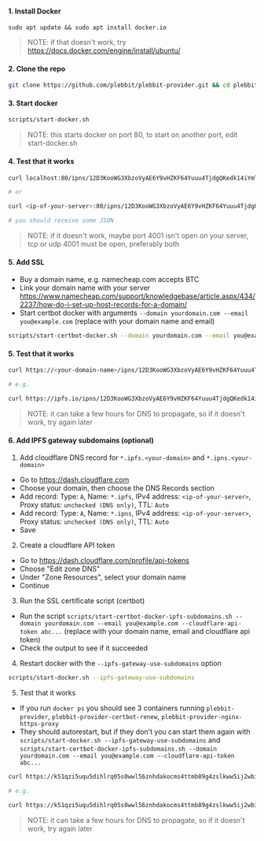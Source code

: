 #### 1. Install Docker

```
sudo apt update && sudo apt install docker.io
```

> NOTE: if that doesn't work, try https://docs.docker.com/engine/install/ubuntu/


#### 2. Clone the repo

```sh
git clone https://github.com/plebbit/plebbit-provider.git && cd plebbit-provider
```

#### 3. Start docker

```sh
scripts/start-docker.sh
```

> NOTE: this starts docker on port 80, to start on another port, edit start-docker.sh

#### 4. Test that it works

```sh
curl localhost:80/ipns/12D3KooWG3XbzoVyAE6Y9vHZKF64Yuuu4TjdgQKedk14iYmTEPWu

# or

curl <ip-of-your-server>:80/ipns/12D3KooWG3XbzoVyAE6Y9vHZKF64Yuuu4TjdgQKedk14iYmTEPWu

# you should receive some JSON
```

> NOTE: if it doesn't work, maybe port 4001 isn't open on your server, tcp or udp 4001 must be open, preferably both

#### 5. Add SSL

- Buy a domain name, e.g. namecheap.com accepts BTC
- Link your domain name with your server https://www.namecheap.com/support/knowledgebase/article.aspx/434/2237/how-do-i-set-up-host-records-for-a-domain/
- Start certbot docker with arguments `--domain yourdomain.com --email you@example.com` (replace with your domain name and email)
```sh
scripts/start-certbot-docker.sh --domain yourdomain.com --email you@example.com
```

#### 5. Test that it works

```sh
curl https://<your-domain-name>/ipns/12D3KooWG3XbzoVyAE6Y9vHZKF64Yuuu4TjdgQKedk14iYmTEPWu

# e.g.

curl https://ipfs.io/ipns/12D3KooWG3XbzoVyAE6Y9vHZKF64Yuuu4TjdgQKedk14iYmTEPWu
```

> NOTE: it can take a few hours for DNS to propagate, so if it doesn't work, try again later

#### 6. Add IPFS gateway subdomains (optional)

1. Add cloudflare DNS record for `*.ipfs.<your-domain>` and `*.ipns.<your-domain>`
  - Go to https://dash.cloudflare.com
  - Choose your domain, then choose the DNS Records section
  - Add record: Type: `A`, Name: `*.ipfs`, IPv4 address: `<ip-of-your-server>`, Proxy status: `unchecked (DNS only)`, TTL: `Auto`
  - Add record: Type: `A`, Name: `*.ipns`, IPv4 address: `<ip-of-your-server>`, Proxy status: `unchecked (DNS only)`, TTL: `Auto`
  - Save

2. Create a cloudflare API token
  - Go to https://dash.cloudflare.com/profile/api-tokens
  - Choose "Edit zone DNS"
  - Under "Zone Resources", select your domain name
  - Continue

3. Run the SSL certificate script (certbot)
  - Run the script `scripts/start-certbot-docker-ipfs-subdomains.sh --domain yourdomain.com --email you@example.com --cloudflare-api-token abc...` (replace with your domain name, email and cloudflare api token)
  - Check the output to see if it succeeded

4. Restart docker with the `--ipfs-gateway-use-subdomains` option

```sh
scripts/start-docker.sh --ipfs-gateway-use-subdomains
```

5. Test that it works
  - If you run `docker ps` you should see 3 containers running `plebbit-provider`, `plebbit-provider-certbot-renew`, `plebbit-provider-nginx-https-proxy`
  - They should autorestart, but if they don't you can start them again with `scripts/start-docker.sh --ipfs-gateway-use-subdomains` and `scripts/start-certbot-docker-ipfs-subdomains.sh --domain yourdomain.com --email you@example.com --cloudflare-api-token abc...`

```sh
curl https://k51qzi5uqu5dihlrq05s0wwl56znhdakocms4ttmb89g4zslkww5ij2wbievra.ipns.<your-domain-name>

# e.g.

curl https://k51qzi5uqu5dihlrq05s0wwl56znhdakocms4ttmb89g4zslkww5ij2wbievra.ipns.ipfsgateway.xyz
```

> NOTE: it can take a few hours for DNS to propagate, so if it doesn't work, try again later

